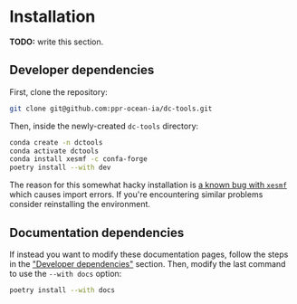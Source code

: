 # Installation

**TODO:** write this section.

## Developer dependencies

First, clone the repository:

```bash
git clone git@github.com:ppr-ocean-ia/dc-tools.git
```

Then, inside the newly-created `dc-tools` directory:

```bash
conda create -n dctools
conda activate dctools
conda install xesmf -c confa-forge
poetry install --with dev
```

The reason for this somewhat hacky installation is [a known bug with `xesmf`](https://github.com/pangeo-data/xESMF/issues/269) which causes import errors.
If you're encountering similar problems consider reinstalling the environment.

## Documentation dependencies

If instead you want to modify these documentation pages, follow the steps in the ["Developer dependencies"](#developer-dependencies) section.
Then, modify the last command to use the `--with docs` option:

```bash
poetry install --with docs
```

